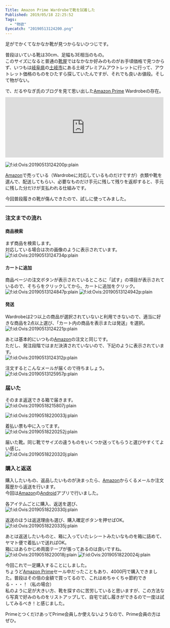 ```yaml
---
Title: Amazon Prime Wardrobeで靴を試着した
Published: 2019/05/18 22:25:52
Tags:
  - "物欲"
Eyecatch: "20190513124200.png"
---
```

<p>足がでかくてなかなか靴が見つからないひつじです。</p>

<p>普段はいている靴は30cm、足幅も3E相当のもの。<br/>
このサイズになると普通の<a class="keyword" href="http://d.hatena.ne.jp/keyword/%B7%A4%B2%B0">靴屋</a>ではなかなか好みのものがお手頃価格で見つからず、いつもは<a class="keyword" href="http://d.hatena.ne.jp/keyword/%B4%F4%C9%EC%B8%A9">岐阜県</a>の<a class="keyword" href="http://d.hatena.ne.jp/keyword/%C5%DA%B4%F4%BB%D4">土岐市</a>にある土岐プレミアムアウトレットに行って、アウトレット価格のものをひたすら探していたんですが、それでも良いお値段。そして物がない。</p>

<p>で、だるやなぎ氏のブログを見て思い出した<a class="keyword" href="http://d.hatena.ne.jp/keyword/Amazon%20Prime">Amazon Prime</a> Wardrobeの存在。<br/>
<iframe src="https://hatenablog-parts.com/embed?url=https%3A%2F%2Fblog.daruyanagi.jp%2Fentry%2F2019%2F03%2F30%2F012232" title="2月19日：Amazon プライム ワードローブで靴を選んでみた（これは結構お勧めかもね！ - だるろぐ" class="embed-card embed-blogcard" scrolling="no" frameborder="0" style="display: block; width: 100%; height: 190px; max-width: 500px; margin: 10px 0px;"></iframe></p>

<p><span itemscope itemtype="http://schema.org/Photograph"><img src="20190513124200.png" alt="f:id:Ovis:20190513124200p:plain" title="f:id:Ovis:20190513124200p:plain" class="hatena-fotolife" itemprop="image"></span></p>

<p><a class="keyword" href="http://d.hatena.ne.jp/keyword/Amazon">Amazon</a>で売っている（Wardrobeに対応しているものだけですが）衣類や靴を選んで、配送してもらい、必要なものだけ手元に残して残りを返却すると、手元に残した分だけが支払われる仕組みです。</p>

<p>今回普段履きの靴が傷んできたので、試しに使ってみました。</p>

***

<h3>注文までの流れ</h3>

<h4>商品検索</h4>

<p>まず商品を検索します。<br/>
対応している場合は次の画像のように表示されています。<br/>
<span itemscope itemtype="http://schema.org/Photograph"><img src="20190513124734.png" alt="f:id:Ovis:20190513124734p:plain" title="f:id:Ovis:20190513124734p:plain" class="hatena-fotolife" itemprop="image"></span></p>

<h4>カートに追加</h4>

<p>商品ページの注文ボタンが表示されているところに「試す」の項目が表示されているので、そちらをクリックしてから、カートに追加をクリック。  <br/>
<span itemscope itemtype="http://schema.org/Photograph"><img src="20190513124847.png" alt="f:id:Ovis:20190513124847p:plain" title="f:id:Ovis:20190513124847p:plain" class="hatena-fotolife" itemprop="image"></span>
<span itemscope itemtype="http://schema.org/Photograph"><img src="20190513124942.png" alt="f:id:Ovis:20190513124942p:plain" title="f:id:Ovis:20190513124942p:plain" class="hatena-fotolife" itemprop="image"></span></p>

<h4>発送</h4>

<p>Wardrobeは2つ以上の商品が選択されていないと利用できないので、適当に好きな商品を2点以上選び、「カート内の商品を表示または発送」を選択。<br/>
<span itemscope itemtype="http://schema.org/Photograph"><img src="20190513124221.png" alt="f:id:Ovis:20190513124221p:plain" title="f:id:Ovis:20190513124221p:plain" class="hatena-fotolife" itemprop="image"></span></p>

<p>あとは基本的にいつもの<a class="keyword" href="http://d.hatena.ne.jp/keyword/Amazon">Amazon</a>の注文と同じです。<br/>
ただし、発注段階ではまだ決済されていないので、下記のように表示されています。<br/>
<span itemscope itemtype="http://schema.org/Photograph"><img src="20190513124312.png" alt="f:id:Ovis:20190513124312p:plain" title="f:id:Ovis:20190513124312p:plain" class="hatena-fotolife" itemprop="image"></span></p>

<p>注文するとこんなメールが届くので待ちましょう。<br/>
<span itemscope itemtype="http://schema.org/Photograph"><img src="20190513125957.png" alt="f:id:Ovis:20190513125957p:plain" title="f:id:Ovis:20190513125957p:plain" class="hatena-fotolife" itemprop="image"></span></p>

<h3>届いた</h3>

<p>そのまま返送できる箱で届きます。<br/>
<span itemscope itemtype="http://schema.org/Photograph"><img src="20190518215807.jpg" alt="f:id:Ovis:20190518215807j:plain" title="f:id:Ovis:20190518215807j:plain" class="hatena-fotolife" itemprop="image"></span></p>

<p><span itemscope itemtype="http://schema.org/Photograph"><img src="20190518220033.jpg" alt="f:id:Ovis:20190518220033j:plain" title="f:id:Ovis:20190518220033j:plain" class="hatena-fotolife" itemprop="image"></span></p>

<p>着払い票も中に入ってます。<br/>
<span itemscope itemtype="http://schema.org/Photograph"><img src="20190518220252.jpg" alt="f:id:Ovis:20190518220252j:plain" title="f:id:Ovis:20190518220252j:plain" class="hatena-fotolife" itemprop="image"></span></p>

<p>届いた靴。同じ靴でサイズの違うものをいくつか送ってもらうと選びやすくてよい感じ。<br/>
<span itemscope itemtype="http://schema.org/Photograph"><img src="20190518220320.jpg" alt="f:id:Ovis:20190518220320j:plain" title="f:id:Ovis:20190518220320j:plain" class="hatena-fotolife" itemprop="image"></span></p>

<h3>購入と返送</h3>

<p>購入したいもの、返品したいものが決まったら、<a class="keyword" href="http://d.hatena.ne.jp/keyword/Amazon">Amazon</a>からくるメールか注文履歴から返送を行います。<br/>
今回は<a class="keyword" href="http://d.hatena.ne.jp/keyword/Amazon">Amazon</a>の<a class="keyword" href="http://d.hatena.ne.jp/keyword/Android">Android</a>アプリで行いました。</p>

<p>各アイテムごとに購入、返送を選び、<br/>
<span itemscope itemtype="http://schema.org/Photograph"><img src="20190518220330.jpg" alt="f:id:Ovis:20190518220330j:plain" title="f:id:Ovis:20190518220330j:plain" class="hatena-fotolife" itemprop="image"></span></p>

<p>返送のほうは返送理由も選び、購入確定ボタンを押せばOK。<br/>
<span itemscope itemtype="http://schema.org/Photograph"><img src="20190518220335.jpg" alt="f:id:Ovis:20190518220335j:plain" title="f:id:Ovis:20190518220335j:plain" class="hatena-fotolife" itemprop="image"></span></p>

<p>あとは返送したいものと、箱に入っていたレシートみたいなものを箱に詰めて、ヤマト便で着払いで送ればOK。<br/>
箱にはあらかじめ両面テープが張ってあるのは良いですね。<br/>
<span itemscope itemtype="http://schema.org/Photograph"><img src="20190518220018.jpg" alt="f:id:Ovis:20190518220018j:plain" title="f:id:Ovis:20190518220018j:plain" class="hatena-fotolife" itemprop="image"></span>
<span itemscope itemtype="http://schema.org/Photograph"><img src="20190518220024.jpg" alt="f:id:Ovis:20190518220024j:plain" title="f:id:Ovis:20190518220024j:plain" class="hatena-fotolife" itemprop="image"></span></p>

<p>今回これで一足購入することにしました。<br/>
ちょうど<a class="keyword" href="http://d.hatena.ne.jp/keyword/Amazon%20Prime">Amazon Prime</a>セール中だったこともあり、4000円で購入できました。普段はその倍の金額で買ってるので、これはめちゃくちゃ節約できる・・・！（私の場合）<br/>
私のように足が大きい方、靴を探すのに苦労していると思いますが、この方法なら写真で好みのものをリストアップして、自宅で試し履きができるので一度は試してみるべき！と感じました。</p>

<p>PrimeとつくだけあってPrime会員しか使えないようなので、Prime会員の方はぜひ。</p>
